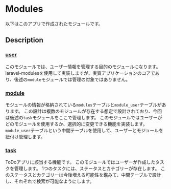 # Modules

以下はこのアプリで作成されたモジュールです。

## Description

### [user](./user.md)
このモジュールでは、ユーザー情報を管理する目的のモジュールになります。
laravel-modulesを使用して実装しますが、実質アプリケーションのコアであり、後述の`module`モジュールでは管理の対象ではありません。

### [module](./module.md)

モジュールの情報が格納されている`modules`テーブルと`module_user`テーブルがあります。
この設計は複数のモジュールが存在する想定で設計されており、今回は後述の`task`モジュールをここで管理します。
このモジュールではユーザーがどのモジュールを使用するか、選択的に変更できる機能を実装します。
`module_user`テーブルという中間テーブルを使用して、ユーザーとモジュールを紐付け管理します。

### [task](./task.md)

ToDoアプリに該当する機能です。
このモジュールではユーザーが作成したタスクを管理します。
1つのタスクには、ステータスとカテゴリーが存在します。
このステータスとカテゴリーは今後増える可能性を鑑みて、中間テーブルで設計し、それぞれで検索が可能なようにします。
